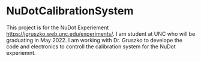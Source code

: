 # NuDotCalibrationSystem

This project is for the NuDot Experiement https://jgruszko.web.unc.edu/experiments/. I am student at UNC who will be graduating in May 2022. I am working with Dr. Gruszko to develope the code and electronics to controll the calibration system for the NuDot experiemnt. 
